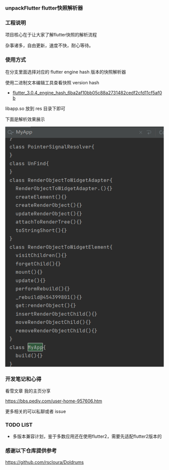 ### unpackFlutter flutter快照解析器

### 工程说明

项目核心在于让大家了解flutter快照的解析流程

杂事诸多，自由更新，速度不快，耐心等待。

### 使用方式 

在分支里面选择对应的 flutter engine hash 版本的快照解析器

使用二进制文本编辑工具查看快照 version hash

- [flutter_3.0.4_engine_hash_6ba2af10bb05c88a2731482cedf2cfd11cf5af0b](https://github.com/MiDuoKi/unpackFlutter/tree/flutter_3.0.4_engine_hash_6ba2af10bb05c88a2731482cedf2cfd11cf5af0b)


libapp.so 放到 res 目录下即可

下面是解析效果展示

![](png1.png)


### 开发笔记和心得

看雪文章 我的主页分享

https://bbs.pediy.com/user-home-957606.htm 

更多相关的可以私聊或者 issue 

### TODO LIST

- 多版本兼容计划，鉴于多数应用还在使用flutter2，需要先适配flutter2版本的

### 感谢以下仓库提供参考

https://github.com/rscloura/Doldrums
